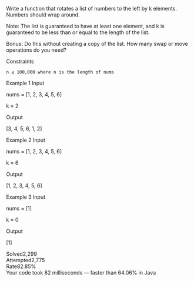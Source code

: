 Write a function that rotates a list of numbers to the left by k elements. Numbers should wrap around.

Note: The list is guaranteed to have at least one element, and k is guaranteed to be less than or equal to the length of the list.

Bonus: Do this without creating a copy of the list. How many swap or move operations do you need?

Constraints

    n ≤ 100,000 where n is the length of nums

Example 1
Input

nums = [1, 2, 3, 4, 5, 6]

k = 2

Output

[3, 4, 5, 6, 1, 2]

Example 2
Input

nums = [1, 2, 3, 4, 5, 6]

k = 6

Output

[1, 2, 3, 4, 5, 6]

Example 3
Input

nums = [1]

k = 0

Output

[1]

Solved2,299  
Attempted2,775  
Rate82.85%  
Your code took 82 milliseconds — faster than 64.06% in Java